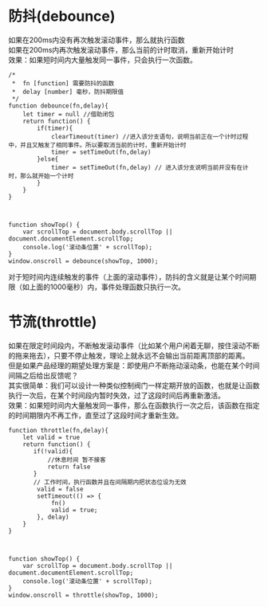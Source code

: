 # 防抖(debounce)
如果在200ms内没有再次触发滚动事件，那么就执行函数  
如果在200ms内再次触发滚动事件，那么当前的计时取消，重新开始计时  
效果：如果短时间内大量触发同一事件，只会执行一次函数。  

	/*
	 *  fn [function] 需要防抖的函数
	 *  delay [number] 毫秒，防抖期限值
	 */
	function debounce(fn,delay){
	    let timer = null //借助闭包
	    return function() {
	        if(timer){
	            clearTimeout(timer) //进入该分支语句，说明当前正在一个计时过程中，并且又触发了相同事件。所以要取消当前的计时，重新开始计时
	            timer = setTimeOut(fn,delay) 
	        }else{
	            timer = setTimeOut(fn,delay) // 进入该分支说明当前并没有在计时，那么就开始一个计时
	        }
	    }
	}



	function showTop() {
		var scrollTop = document.body.scrollTop || document.documentElement.scrollTop;
		console.log('滚动条位置' + scrollTop);
	}
	window.onscroll = debounce(showTop, 1000);

对于短时间内连续触发的事件（上面的滚动事件），防抖的含义就是让某个时间期限（如上面的1000毫秒）内，事件处理函数只执行一次。

# 节流(throttle)
如果在限定时间段内，不断触发滚动事件（比如某个用户闲着无聊，按住滚动不断的拖来拖去），只要不停止触发，理论上就永远不会输出当前距离顶部的距离。  
但是如果产品经理的期望处理方案是：即使用户不断拖动滚动条，也能在某个时间间隔之后给出反馈呢？  
其实很简单：我们可以设计一种类似控制阀门一样定期开放的函数，也就是让函数执行一次后，在某个时间段内暂时失效，过了这段时间后再重新激活。  
效果：如果短时间内大量触发同一事件，那么在函数执行一次之后，该函数在指定的时间期限内不再工作，直至过了这段时间才重新生效。  

	function throttle(fn,delay){
	    let valid = true
	    return function() {
	       if(!valid){
	           //休息时间 暂不接客
	           return false 
	       }
	       // 工作时间，执行函数并且在间隔期内把状态位设为无效
	        valid = false
	        setTimeout(() => {
	            fn()
	            valid = true;
	        }, delay)
	    }
	}



	function showTop() {
		var scrollTop = document.body.scrollTop || document.documentElement.scrollTop;
		console.log('滚动条位置' + scrollTop);
	}
	window.onscroll = throttle(showTop, 1000);